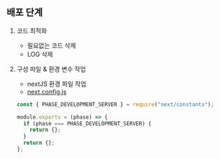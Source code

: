 ## 배포 단계

1. 코드 최적화

   - 필요없는 코드 삭제
   - LOG 삭제

2. 구성 파일 & 환경 변수 작업

   - nextJS 환경 파일 작업
   - [next.config.js](https://nextjs.org/docs/pages/api-reference/next-config-js)

   ```js
   const { PHASE_DEVELOPMENT_SERVER } = require("next/constants");

   module.exports = (phase) => {
     if (phase === PHASE_DEVELOPMENT_SERVER) {
       return {};
     }
     return {};
   };
   ```
